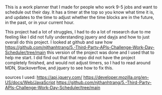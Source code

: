 This is a work planner that I made for people who work 9-5 jobs and want to schedule out their day. It has a timer at the top so you know what time it is, and updates to the time to adjust whether the time blocks are in the future, in the past, or in your current hour.

This project had a lot of struggles, I had to do a lot of research due to me feeling like I did not fully understanding jquery and dayjs and how to just overall do this project. I looked at github and saw how https://github.com/njthanhtrang/5.-Third-Party-APIs-Challenge-Work-Day-Scheduler/tree/main this version of the project was done and I used that to help me start. I did find out that that repo did not have the project completely finished, and would not adjust timers, so I had to read around MDN, Stackoverflow, and jquery to see how to fix this. 

sources I used:
https://api.jquery.com/
https://developer.mozilla.org/en-US/docs/Web/JavaScript
https://github.com/njthanhtrang/5.-Third-Party-APIs-Challenge-Work-Day-Scheduler/tree/main


